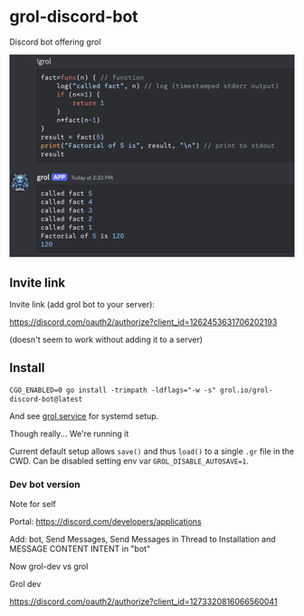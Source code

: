 # grol-discord-bot
Discord bot offering grol

![screenshot](screenshot.png)

## Invite link
Invite link (add grol bot to your server):

https://discord.com/oauth2/authorize?client_id=1262453631706202193

(doesn't seem to work without adding it to a server)
## Install

```
CGO_ENABLED=0 go install -trimpath -ldflags="-w -s" grol.io/grol-discord-bot@latest
```

And see [grol.service](grol.service) for systemd setup.

Though really... We're running it

Current default setup allows `save()` and thus `load()` to a single `.gr` file in the CWD.
Can be disabled setting env var `GROL_DISABLE_AUTOSAVE=1`.

### Dev bot version

Note for self

Portal: https://discord.com/developers/applications

Add: bot, Send Messages, Send Messages in Thread to Installation
and MESSAGE CONTENT INTENT in "bot"

Now grol-dev vs grol

Grol dev

https://discord.com/oauth2/authorize?client_id=1273320816066560041
